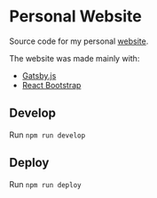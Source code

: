 # Personal Website

Source code for my personal [website](https://wertylop5.github.io).

The website was made mainly with:
* [Gatsby.js](https://www.gatsbyjs.org/)
* [React Bootstrap](https://react-bootstrap.github.io/)

## Develop
Run `npm run develop`

## Deploy
Run `npm run deploy`

